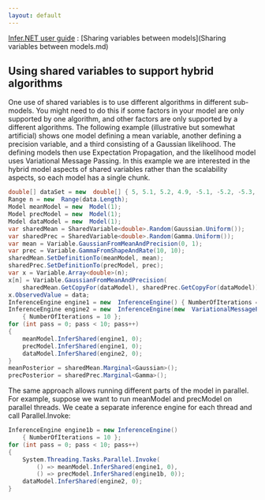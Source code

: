 ```yaml
---
layout: default 
--- 
```

[Infer.NET user guide](index.md) : [Sharing variables between models](Sharing variables between models.md)

## Using shared variables to support hybrid algorithms

One use of shared variables is to use different algorithms in different sub-models. You might need to do this if some factors in your model are only supported by one algorithm, and other factors are only supported by a different algorithms. The following  example (illustrative but somewhat artificial) shows one model defining a mean variable, another defining a precision variable, and a third consisting of a Gaussian likelihood. The defining models then use Expectation Propagation, and the likelihood model uses Variational Message Passing. In this example we are interested in the hybrid model aspects of shared variables rather than the scalability aspects, so each model has a single chunk.

```csharp
double[] dataSet = new  double[] { 5, 5.1, 5.2, 4.9, -5.1, -5.2, -5.3, -4.9 };  
Range n = new  Range(data.Length);  
Model meanModel = new  Model(1);  
Model precModel = new  Model(1);  
Model dataModel = new  Model(1);  
var sharedMean = SharedVariable<double>.Random(Gaussian.Uniform());  
var sharedPrec = SharedVariable<double>.Random(Gamma.Uniform());  
var mean = Variable.GaussianFromMeanAndPrecision(0, 1);  
var prec = Variable.GammaFromShapeAndRate(10, 10);  
sharedMean.SetDefinitionTo(meanModel, mean);  
sharedPrec.SetDefinitionTo(precModel, prec);  
var x = Variable.Array<double>(n);  
x[n] = Variable.GaussianFromMeanAndPrecision(  
    sharedMean.GetCopyFor(dataModel), sharedPrec.GetCopyFor(dataModel)).ForEach(n);  
x.ObservedValue = data;  
InferenceEngine engine1 = new  InferenceEngine() { NumberOfIterations = 10 };  
InferenceEngine engine2 = new  InferenceEngine(new  VariationalMessagePassing())  
    { NumberOfIterations = 10 };  
for (int pass = 0; pass < 10; pass++)  
{  
    meanModel.InferShared(engine1, 0);  
    precModel.InferShared(engine1, 0);  
    dataModel.InferShared(engine2, 0);  
}  
meanPosterior = sharedMean.Marginal<Gaussian>();  
precPosterior = sharedPrec.Marginal<Gamma>();
```

The same approach allows running different parts of the model in parallel. For example, suppose we want to run meanModel and precModel on parallel threads. We ceate a separate inference engine for each thread and call Parallel.Invoke:

```csharp
InferenceEngine engine1b = new InferenceEngine()  
    { NumberOfIterations = 10 };  
for (int pass = 0; pass < 10; pass++)  
{  
    System.Threading.Tasks.Parallel.Invoke(  
        () => meanModel.InferShared(engine1, 0),  
        () => precModel.InferShared(engine1b, 0));  
    dataModel.InferShared(engine2, 0);  
}
```